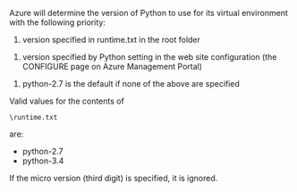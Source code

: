 Azure will determine the version of Python to use for its virtual environment with the following priority:

1. version specified in runtime.txt in the root folder
<!-- deleted by customization
1. version specified by Python setting in the web site configuration (the **Settings** > **Application Settings** blade for your web site in the Azure Management Portal)
-->
<!-- keep by customization: begin -->
1. version specified by Python setting in the web site configuration (the CONFIGURE page on Azure Management Portal)
<!-- keep by customization: end -->
1. python-2.7 is the default if none of the above are specified

Valid values for the contents of 

    \runtime.txt

are:

- python-2.7
- python-3.4

If the micro version (third digit) is specified, it is ignored.
